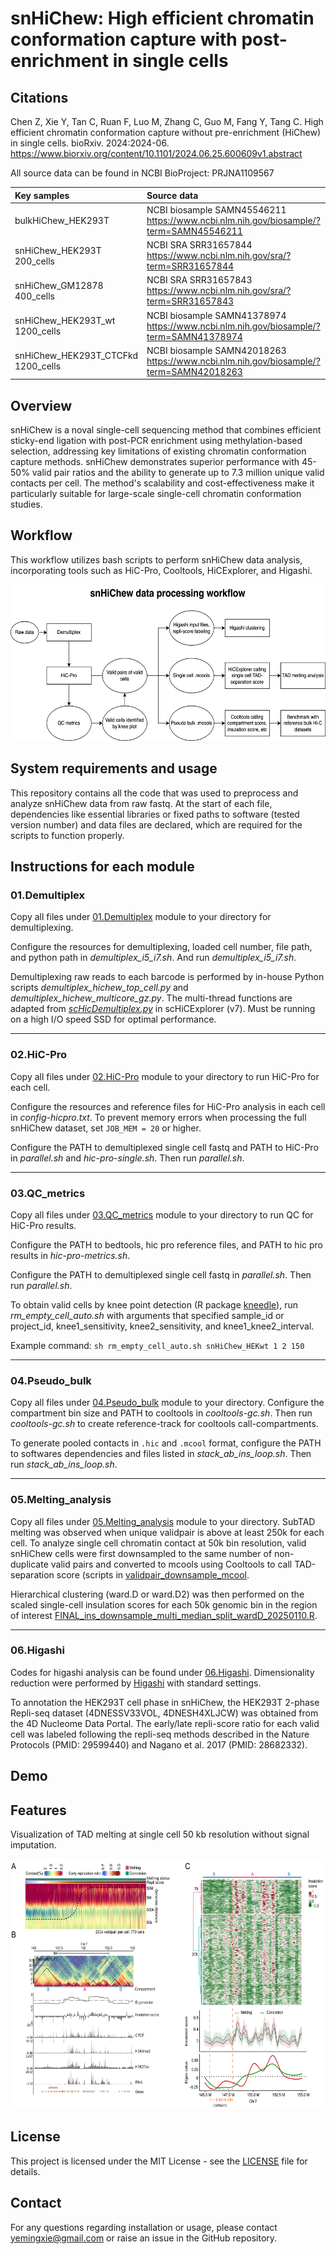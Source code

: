 # snHiChew: High efficient chromatin conformation capture with post-enrichment in single cells

## Citations
Chen Z, Xie Y, Tan C, Ruan F, Luo M, Zhang C, Guo M, Fang Y, Tang C. High efficient chromatin conformation capture without pre-enrichment (HiChew) in single cells. bioRxiv. 2024:2024-06. https://www.biorxiv.org/content/10.1101/2024.06.25.600609v1.abstract

All source data can be found in NCBI BioProject: PRJNA1109567

| Key samples | Source data | Processed data | 
| :--- | :--- | :--- |
| bulkHiChew_HEK293T | NCBI biosample SAMN45546211 https://www.ncbi.nlm.nih.gov/biosample/?term=SAMN45546211 | https://drive.google.com/drive/folders/1ep0s-VMBCR0po_w819astXyfCH7SoXje?usp=sharing |
| snHiChew_HEK293T 200_cells | NCBI SRA SRR31657844 https://www.ncbi.nlm.nih.gov/sra/?term=SRR31657844 | https://drive.google.com/drive/folders/1AO8DUoMXpcA5-fv7VxKbSw4E3CE306xR?usp=sharing |
| snHiChew_GM12878 400_cells | NCBI SRA SRR31657843 https://www.ncbi.nlm.nih.gov/sra/?term=SRR31657843 | https://drive.google.com/drive/folders/1JCeRVXQKgIOiJwU_wucWZZ9QQ4My5HZn?usp=drive_link |
| snHiChew_HEK293T_wt 1200_cells | NCBI biosample SAMN41378974 https://www.ncbi.nlm.nih.gov/biosample/?term=SAMN41378974 | https://drive.google.com/drive/folders/16J0pTgnh8IMSAIWTiFffMDWsh09O29fB?usp=sharing |
| snHiChew_HEK293T_CTCFkd 1200_cells | NCBI biosample SAMN42018263	https://www.ncbi.nlm.nih.gov/biosample/?term=SAMN42018263 | https://drive.google.com/drive/folders/1D7tMfyKbqH5SNil0JFXrNGmcHfg1tsB-?usp=sharing |

## Overview
snHiChew is a noval single-cell sequencing method that combines efficient sticky-end ligation with post-PCR enrichment using methylation-based selection, addressing key limitations of existing chromatin conformation capture methods. snHiChew demonstrates superior performance with 45-50% valid pair ratios and the ability to generate up to 7.3 million unique valid contacts per cell. The method's scalability and cost-effectiveness make it particularly suitable for large-scale single-cell chromatin conformation studies.

## Workflow
This workflow utilizes bash scripts to perform snHiChew data analysis, incorporating tools such as HiC-Pro, Cooltools, HiCExplorer, and Higashi.

<img src="https://github.com/genometube/snHiChew/blob/main/img/snHiChew.png?raw=true" width="600" height="250">

## System requirements and usage
This repository contains all the code that was used to preprocess and analyze snHiChew data from raw fastq. At the start of each file, dependencies like essential libraries or fixed paths to software (tested version number) and data files are declared, which are required for the scripts to function properly. 

## Instructions for each module

### 01.Demultiplex
Copy all files under [01.Demultiplex](https://github.com/genometube/snHiChew/tree/main/01.Demultiplex) module to your directory for demultiplexing. 

Configure the resources for demultiplexing, loaded cell number, file path, and python path in *demultiplex_i5_i7.sh*. And run *demultiplex_i5_i7.sh*.

Demultiplexing raw reads to each barcode is performed by in-house Python scripts *demultiplex_hichew_top_cell.py* and *demultiplex_hichew_multicore_gz.py*. The multi-thread functions are adapted from [*scHicDemultiplex.py*](https://github.com/joachimwolff/scHiCExplorer/blob/master/schicexplorer/scHicDemultiplex.py) in scHiCExplorer (v7). Must be running on a high I/O speed SSD for optimal performance.

---
### 02.HiC-Pro
Copy all files under [02.HiC-Pro](https://github.com/genometube/snHiChew/tree/main/02.HiC-Pro) module to your directory to run HiC-Pro for each cell.

Configure the resources and reference files for HiC-Pro analysis in each cell in *config-hicpro.txt*. To prevent memory errors when processing the full snHiChew dataset, set `JOB_MEM = 20` or higher.

Configure the PATH to demultiplexed single cell fastq and PATH to HiC-Pro in *parallel.sh* and *hic-pro-single.sh*. Then run *parallel.sh*.

---
### 03.QC_metrics
Copy all files under [03.QC_metrics](https://github.com/genometube/snHiChew/tree/main/03.QC_metrics) module to your directory to run QC for HiC-Pro results.

Configure the PATH to bedtools, hic pro reference files, and PATH to hic pro results in *hic-pro-metrics.sh*.

Configure the PATH to demultiplexed single cell fastq in *parallel.sh*. Then run *parallel.sh*.

To obtain valid cells by knee point detection (R package [kneedle](https://github.com/etam4260/kneedle)), run *rm_empty_cell_auto.sh* with arguments that specified sample_id or project_id, knee1_sensitivity, knee2_sensitivity, and knee1_knee2_interval. 

Example command: `sh rm_empty_cell_auto.sh snHiChew_HEKwt 1 2 150`

---
### 04.Pseudo_bulk
Copy all files under [04.Pseudo_bulk](https://github.com/genometube/snHiChew/tree/main/04.Pseudo_bulk) module to your directory.
Configure the compartment bin size and PATH to cooltools in *cooltools-gc.sh*. Then run *cooltools-gc.sh* to create reference-track for cooltools call-compartments.

To generate pooled contacts in `.hic` and `.mcool` format, configure the PATH to softwares dependencies and files listed in *stack_ab_ins_loop.sh*. Then run *stack_ab_ins_loop.sh*.

---
### 05.Melting_analysis
Copy all files under [05.Melting_analysis](https://github.com/genometube/snHiChew/tree/main/05.Melting_analysis) module to your directory.
SubTAD melting was observed when unique validpair is above at least 250k for each cell. To analyze single cell chromatin contact at 50k bin resolution, valid snHiChew cells were first downsampled to the same number of non-duplicate valid pairs and converted to mcools using Cooltools to call TAD-separation score (scripts in [validpair_downsample_mcool](https://github.com/genometube/snHiChew/tree/main/05.Melting_analysis/validpair_downsample_mcool). 

Hierarchical clustering (ward.D or ward.D2) was then performed on the scaled single-cell insulation scores for each 50k genomic bin in the region of interest [FINAL_ins_downsample_multi_median_split_wardD_20250110.R](https://github.com/genometube/snHiChew/blob/main/ploting_scripts/single_cell_compare/validpair_downsample/cpd/FINAL_ins_downsample_multi_median_split_wardD_20250110.R).

---
### 06.Higashi
Codes for higashi analysis can be found under [06.Higashi](https://github.com/genometube/snHiChew/tree/main/06.Higashi). Dimensionality reduction were performed by [Higashi](https://github.com/ma-compbio/Higashi) with standard settings.

To annotation the HEK293T cell phase in snHiChew, the HEK293T 2-phase Repli-seq dataset (4DNESSV33VOL, 4DNESH4XLJCW) was obtained from the 4D Nucleome Data Portal. The early/late repli-score ratio for each valid cell was labeled following the repli-seq methods described in the Nature Protocols (PMID: 29599440) and Nagano et al. 2017 (PMID: 28682332).

## Demo

## Features
Visualization of TAD melting at single cell 50 kb resolution without signal imputation.

<img src="https://github.com/genometube/snHiChew/blob/main/img/melting.png?raw=true" width="600" height="400">

## License
This project is licensed under the MIT License - see the [LICENSE](LICENSE) file for details.

## Contact
For any questions regarding installation or usage, please contact yemingxie@gmail.com or raise an issue in the GitHub repository.

